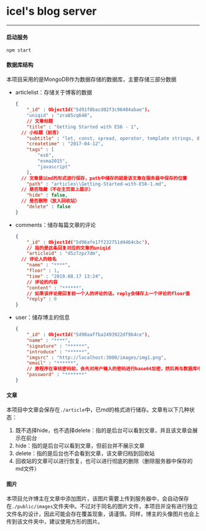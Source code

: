 # icel's blog server

<hr/>

#### 启动服务

`npm start`

#### 数据库结构

本项目采用的是MongoDB作为数据存储的数据库，主要存储三部分数据

+ articlelist：存储关于博客的数据

  ``````json
  {
      "_id" : ObjectId("5d91f8bacd02f3c96484abae")，
      "uniqid" : "zra85cq648",
      // 文章标题
      "title" : "Getting Started with ES6 - 1",
  	// 小标题（前言）
      "subtitle" : "let, const, spread, operator, template strings, default params",
      "createtime" : "2017-04-12",
      "tags" : [ 
          "es6", 
          "esma2015", 
          "javascript"
      ],
  	// 文章是以md的形式进行保存，path中储存的就是该文章在服务器中保存的位置
      "path" : "articles\\Getting-Started-with-ES6-1.md",
  	// 是否隐藏（不在主页面上展示）
      "hide" : false,
  	// 是否删除（放入回收站）
      "delete" : false
  }
  ``````

+ comments：储存每篇文章的评论

  ``````json
  {
      "_id" : ObjectId("5d96afe17f232751d4464cbc"),
      // 指的是这条回复对应的文章的uniqid
      "articleid" : "d5z7zpz7dm",
  	// 评论人的姓名
      "name" : "****",
      "floor" : 1,
      "time" : "2019.08.17 13:24",
      // 评论的内容
      "content" : "******",
      // 如果该评论是回复前一个人的评论的话，reply会储存上一个评论的floor值
      "reply" : 0
  }
  ``````

+ user：储存博主的信息

  ``````json
  {
      "_id" : ObjectId("5d90aaffba2493922df9b4ce"),
      "name" : "****",
      "signature" : "******",
      "introduce" : "******",
      "imgsrc" : "http://localhost:3000/images/img1.png",
      "email" : "******",
      // 原程序在审核密码前，会先对用户输入的密码进行base64加密，然后再与数据库中的密码进行对比
      "password" : "*******"
  }
  ``````

#### 文章

本项目中文章会保存在`./article`中，已md的格式进行储存。文章有以下几种状态：

1. 既不选择hide，也不选择delete：指的是后台可以看到文章，并且该文章会展示在前台
2. hide：指的是后台可以看到文章，但前台并不展示文章
3. delete：指的是后台也不会看到文章，该文章归档到回收站
4. 回收站的文章可以进行恢复，也可以进行彻底的删除（删除服务器中保存的md文件）

#### 图片

本项目允许博主在文章中添加图片，该图片需要上传到服务器中，会自动保存在`./public/images`文件夹中。不过对于同名的图片文件，本项目并没有进行独立文件名的设计，因此可能会存在覆盖现象，请谨慎。同样，博主的头像图片也会上传到该文件夹中，建议使用方形的图片。